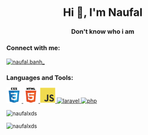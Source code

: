 <h1 align="center">Hi 👋, I'm Naufal</h1>
<h3 align="center">Don't know who i am</h3>

<h3 align="left">Connect with me:</h3>
<p align="left">
<a href="https://instagram.com/naufal.banh_" target="blank"><img align="center" src="https://raw.githubusercontent.com/rahuldkjain/github-profile-readme-generator/master/src/images/icons/Social/instagram.svg" alt="naufal.banh_" height="30" width="40" /></a>
</p>

<h3 align="left">Languages and Tools:</h3>
<p align="left"> </a> <a href="https://www.w3schools.com/css/" target="_blank" rel="noreferrer"> <img src="https://raw.githubusercontent.com/devicons/devicon/master/icons/css3/css3-original-wordmark.svg" alt="css3" width="40" height="40"/> </a> <a href="https://www.w3.org/html/" target="_blank" rel="noreferrer"> <img src="https://raw.githubusercontent.com/devicons/devicon/master/icons/html5/html5-original-wordmark.svg" alt="html5" width="40" height="40"/> </a> <a href="https://developer.mozilla.org/en-US/docs/Web/JavaScript" target="_blank" rel="noreferrer"> <img src="https://raw.githubusercontent.com/devicons/devicon/master/icons/javascript/javascript-original.svg" alt="javascript" width="40" height="40"/> </a> <a href="https://laravel.com/" target="_blank" rel="noreferrer"> <img src="[https://raw.githubusercontent.com/devicons/devicon/master/icons/laravel/laravel-plain-wordmark.svg](https://laravel.com/)" alt="laravel" width="40" height="40"/> </a> <a href="https://www.php.net" target="_blank" rel="noreferrer"> <img src=https://en.wikipedia.org/wiki/C++#/media/File:ISO_C++_Logo.svg" alt="php" width="40" height="40"/> </a> </p>

<p><img align="center" src="https://github-readme-stats.vercel.app/api/top-langs?username=naufalxds&show_icons=true&locale=en&layout=compact" alt="naufalxds" /></p>

<p><img align="center" src="https://github-readme-streak-stats.herokuapp.com/?user=naufalxds&" alt="naufalxds" /></p>
